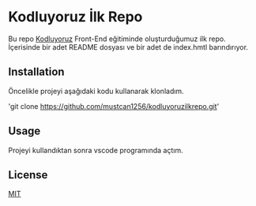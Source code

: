 # Kodluyoruz İlk Repo

Bu repo [Kodluyoruz](https://kodluyoruz.org) Front-End eğitiminde oluşturduğumuz ilk repo. İçerisinde bir adet README dosyası ve bir adet de index.hmtl barındırıyor.

## Installation

Öncelikle projeyi aşağıdaki kodu kullanarak klonladım.

'git clone https://github.com/mustcan1256/kodluyoruzilkrepo.git'

## Usage

Projeyi kullandıktan sonra vscode programında açtım.

## License

[MIT](https://choosealicense.com/)
